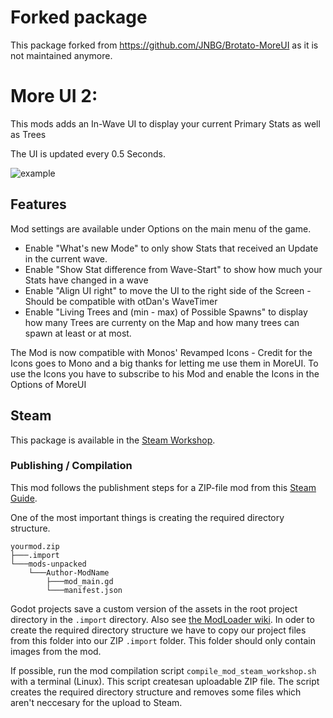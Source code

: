 # Forked package
This package forked from https://github.com/JNBG/Brotato-MoreUI as it is not maintained anymore.

# More UI 2:
This mods adds an In-Wave UI to display your current Primary Stats as well as Trees

The UI is updated every 0.5 Seconds.

![example](https://github.com/wvandenhaak/Brotato-MoreUI2/blob/main/MORE_UI_example.jpg)


## Features 
Mod settings are available under Options on the main menu of the game.
- Enable "What's new Mode" to only show Stats that received an Update in the current wave.
- Enable "Show Stat difference from Wave-Start" to show how much your Stats have changed in a wave
- Enable "Align UI right" to move the UI to the right side of the Screen - Should be compatible with otDan's WaveTimer
- Enable "Living Trees and (min - max) of Possible Spawns" to display how many Trees are currenty on the Map and how many trees can spawn at least or at most.

The Mod is now compatible with Monos' Revamped Icons - Credit for the Icons goes to Mono and a big thanks for letting me use them in MoreUI. To use the Icons you have to subscribe to his Mod and enable the Icons in the Options of MoreUI

## Steam
This package is available in the [Steam Workshop](https://steamcommunity.com/sharedfiles/filedetails/?id=3359801812).

### Publishing / Compilation
This mod follows the publishment steps for a ZIP-file mod from this [Steam Guide](https://steamcommunity.com/sharedfiles/filedetails/?id=2931079751).

One of the most important things is creating the required directory structure. 
```
yourmod.zip
├───.import
└───mods-unpacked
    └───Author-ModName
        ├───mod_main.gd
        └───manifest.json
```

Godot projects save a custom version of the assets in the root project directory in the `.import` directory. Also see [the ModLoader wiki](https://github.com/GodotModding/godot-mod-loader/wiki/Mod-Structure).
In oder to create the required directory structure we have to copy our project files from this folder into our ZIP `.import` folder. This folder should only contain images from the mod.


If possible, run the mod compilation script `compile_mod_steam_workshop.sh` with a terminal (Linux). This script createsan uploadable ZIP file.
The script creates the required directory structure and removes some files which aren't neccesary for the upload to Steam.

